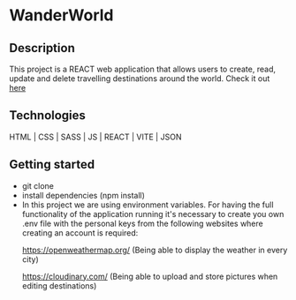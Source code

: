 <h1>WanderWorld</h1>

<h2>Description</h2>

This project is a REACT web application that allows users to create, read, update and delete travelling destinations around the world.
Check it out <a href="https://waanderworld.netlify.app/">here</a>

<h2>Technologies</h2>
HTML | CSS | SASS | JS | REACT | VITE | JSON

<h2>Getting started</h2>
<ul>
 <li>git clone</li>
 <li>install dependencies (npm install)</li>
 <li>In this project we are using environment variables. For having the full functionality of the application running it's necessary to create you own .env file with the personal keys from the following websites where creating an account is required: <br>
 
  https://openweathermap.org/ (Being able to display the weather in every city) <br>
 
  https://cloudinary.com/ (Being able to upload and store pictures when editing destinations)
 </li>
</ul>


